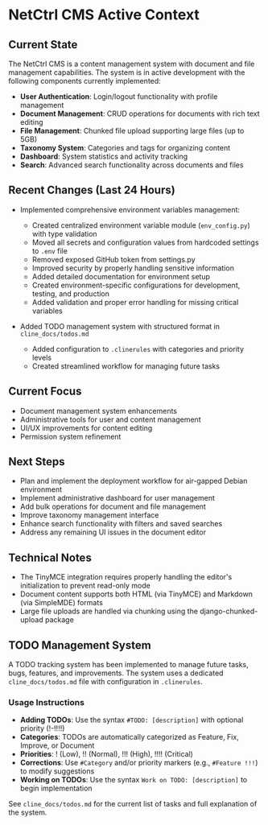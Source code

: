 # NetCtrl CMS Active Context

## Current State

The NetCtrl CMS is a content management system with document and file management capabilities. The system is in active development with the following components currently implemented:

- **User Authentication**: Login/logout functionality with profile management
- **Document Management**: CRUD operations for documents with rich text editing
- **File Management**: Chunked file upload supporting large files (up to 5GB)
- **Taxonomy System**: Categories and tags for organizing content
- **Dashboard**: System statistics and activity tracking
- **Search**: Advanced search functionality across documents and files

## Recent Changes (Last 24 Hours)

- Implemented comprehensive environment variables management:
  - Created centralized environment variable module (`env_config.py`) with type validation
  - Moved all secrets and configuration values from hardcoded settings to `.env` file
  - Removed exposed GitHub token from settings.py
  - Improved security by properly handling sensitive information
  - Added detailed documentation for environment setup
  - Created environment-specific configurations for development, testing, and production
  - Added validation and proper error handling for missing critical variables

- Added TODO management system with structured format in `cline_docs/todos.md`
  - Added configuration to `.clinerules` with categories and priority levels
  - Created streamlined workflow for managing future tasks

## Current Focus

- Document management system enhancements
- Administrative tools for user and content management
- UI/UX improvements for content editing
- Permission system refinement

## Next Steps

- Plan and implement the deployment workflow for air-gapped Debian environment
- Implement administrative dashboard for user management
- Add bulk operations for document and file management
- Improve taxonomy management interface
- Enhance search functionality with filters and saved searches
- Address any remaining UI issues in the document editor

## Technical Notes

- The TinyMCE integration requires properly handling the editor's initialization to prevent read-only mode
- Document content supports both HTML (via TinyMCE) and Markdown (via SimpleMDE) formats
- Large file uploads are handled via chunking using the django-chunked-upload package

## TODO Management System

A TODO tracking system has been implemented to manage future tasks, bugs, features, and improvements. The system uses a dedicated `cline_docs/todos.md` file with configuration in `.clinerules`.

### Usage Instructions

- **Adding TODOs**: Use the syntax `#TODO: [description]` with optional priority (!-!!!!)
- **Categories**: TODOs are automatically categorized as Feature, Fix, Improve, or Document
- **Priorities**: ! (Low), !! (Normal), !!! (High), !!!! (Critical)
- **Corrections**: Use `#Category` and/or priority markers (e.g., `#Feature !!!`) to modify suggestions
- **Working on TODOs**: Use the syntax `Work on TODO: [description]` to begin implementation

See `cline_docs/todos.md` for the current list of tasks and full explanation of the system.
